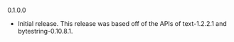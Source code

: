0.1.0.0

* Initial release.  This release was based off of the APIs of
  text-1.2.2.1 and bytestring-0.10.8.1.
